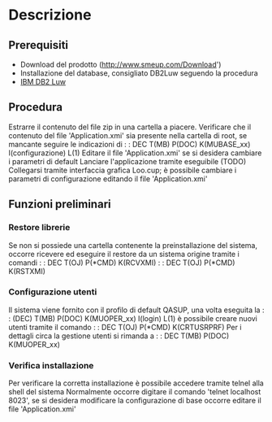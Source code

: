 # Descrizione

## Prerequisiti

-  Download del prodotto (http://www.smeup.com/Download')
-  Installazione del database, consigliato DB2Luw seguendo la procedura
- [IBM DB2 Luw](Sorgenti/DOC/TA/B£AMO/MUDBMS_12)

## Procedura

Estrarre il contenuto del file zip in una cartella a piacere.
Verificare che il contenuto del file 'Application.xmi' sia presente nella cartella di root, se mancante seguire le indicazioni di  :  : DEC T(MB) P(DOC) K(MUBASE_xx) I(configurazione) L(1)
Editare il file 'Application.xmi' se si desidera cambiare i parametri di default
Lanciare l'applicazione tramite eseguibile (TODO)
Collegarsi tramite interfaccia grafica Loo.cup; è possibile cambiare i parametri di configurazione editando il file 'Application.xmi'

## Funzioni preliminari

### Restore librerie
Se non si possiede una cartella contenente la preinstallazione del sistema, occorre ricevere ed eseguire il restore da un sistema origine  tramite i comandi
 :  : DEC T(OJ) P(\*CMD) K(RCVXMI)
 :  : DEC T(OJ) P(\*CMD) K(RSTXMI)

### Configurazione utenti
Il sistema viene fornito con il profilo di default QASUP, una volta eseguita la  :  : (DEC) T(MB) P(DOC) K(MUOPER_xx) I(login) L(1) è possibile creare nuovi utenti tramite il comando  :  : DEC T(OJ) P(\*CMD) K(CRTUSRPRF)
Per i dettagli circa la gestione utenti si rimanda a  :  : DEC T(MB) P(DOC) K(MUOPER_xx)

### Verifica installazione
Per verificare la corretta installazione è possibile accedere tramite telnel alla shell del sistema
Normalmente occorre digitare il comando 'telnet localhost 8023', se si desidera modificare la configurazione di base occorre editare il file 'Application.xmi'

